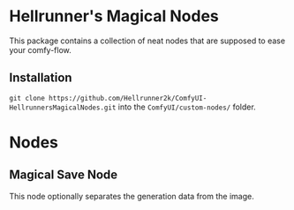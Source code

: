 # Hellrunner's Magical Nodes
This package contains a collection of neat nodes that are supposed to ease your comfy-flow.

## Installation
`git clone https://github.com/Hellrunner2k/ComfyUI-HellrunnersMagicalNodes.git` into the `ComfyUI/custom-nodes/` folder.

# Nodes
## Magical Save Node
This node optionally separates the generation data from the image. 
